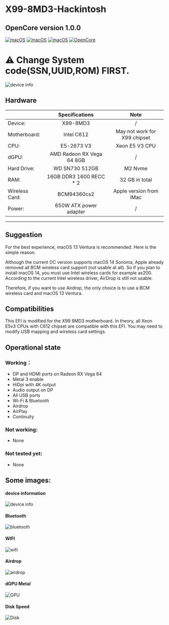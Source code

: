 # X99-8MD3-Hackintosh

## OpenCore version 1.0.0
[![macOS](https://img.shields.io/badge/macOS-Monterey-brightgreen.svg)](https://developer.apple.com/documentation/macos-release-notes)
[![macOS](https://img.shields.io/badge/macOS-Ventura-brightgreen.svg)](https://developer.apple.com/documentation/macos-release-notes)
[![macOS](https://img.shields.io/badge/macOS-Sonoma-brightgreen.svg)](https://developer.apple.com/documentation/macos-release-notes)
[![OpenCore](https://img.shields.io/badge/OpenCore-1.0.0-blue)](https://github.com/acidanthera/OpenCorePkg)

# ⚠️ Change System code(SSN,UUID,ROM) FIRST.

![device info](./imgs/device_info.png)

## Hardware

|                     | Specifications               | Note |
| ------------------- |:---------------------------------:|:---------:|
| Device:     | X99-8MD3                 |  /  |
| Motherboard:     | Intel C612                 | May not work for X99 chipset   |
| CPU:            | E5-2673 V3                          | Xeon E5 V3 CPU   |
| dGPU:            | AMD Radeon RX Vega 64 8GB                          | /   |
| Hard Drive:      | WD SN730 512GB          |  M2 Nvme         | 
| RAM:             | 16GB DDR3 1600 RECC * 2        |  32 GB in total         |
| Wireless Card: | BCM94360cs2                   | Apple version from iMac     |
| Power:           | 650W ATX power adapter |  /         |

---

## Suggestion
For the best experience, macOS 13 Ventura is recommended. Here is the simple reason.

Although the current OC version supports macOS 14 Sonoma, Apple already removed all BCM wireless card support (not usable at all). So if you plan to install macOS 14, you must use Intel wireless cards for example ax200. According to the current Intel wireless driver, AirDrop is still not usable.

Therefore, if you want to use Airdrop, the only choice is to use a BCM wireless card and macOS 13 Ventura.


## Compatibilities 
This EFI is modified for the X99 8MD3 motherboard. In theory, all Xeon E5v3 CPUs with C612 chipset are compatible with this EFI. You may need to modify USB mapping and wireless card settings.

## Operational state 
### Working：

- DP and HDMI ports on Radeon RX Vega 64  
- Metal 3 enable
- HiDpi with 4K output
- Audio output on DP  
- All USB ports  
- Wi-Fi & Bluetooth  
- Airdrop  
- AirPlay  
- Continuity  

### Not working:

- None

### Not tested yet:

- None 

## Some images:

#### device information
![device info](./imgs/device_info.png)

#### Bluetooth
![bluetooth](./imgs/bt.png)

#### WIFI
![wifi](./imgs/wifi.png)

#### Airdrop
![airdrop](./imgs/airdrop.png)

#### dGPU Metal
![GPU](./imgs/metal.png)

#### Disk Speed
![Disk](./imgs/disk_speed.png)

